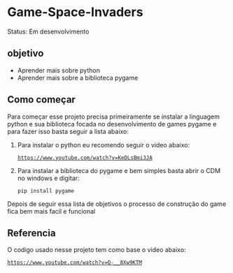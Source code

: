 # Game-Space-Invaders

Status: Em desenvolvimento

## objetivo

+ Aprender mais sobre python
+ Aprender mais sobre a biblioteca pygame
## Como começar

Para começar esse projeto precisa primeiramente se instalar a linguagem python e sua biblioteca focada no desenvolvimento de games pygame e para fazer isso basta seguir a lista abaixo:

1) Para instalar o python eu recomendo seguir o video abaixo:

    <code>https://www.youtube.com/watch?v=KeDLsBmi3JA</code>

2) Para instalar a biblioteca do pygame e bem simples basta abrir o CDM no windows e digitar:

    <code>pip install pygame</code>

Depois de seguir essa lista de objetivos o processo de construção do game fica bem mais facil e funcional

## Referencia

O codigo usado nesse projeto tem como base o video abaixo:

<code>https://www.youtube.com/watch?v=Q-__8Xw9KTM</code>